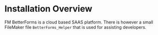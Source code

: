 # Installation Overview

FM BetterForms is a cloud based SAAS platform. There is however a small FileMaker file `BetterForms_Helper` that is used for assisting developers. 





